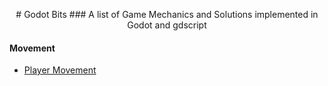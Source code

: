 <p align="center">
# Godot Bits
### A list of Game Mechanics and Solutions implemented in Godot and gdscript


#### Movement

* [Player Movement](https://github.com/gonzalojs/Godotbits/blob/master/Examples/movement/character.md)

</p>